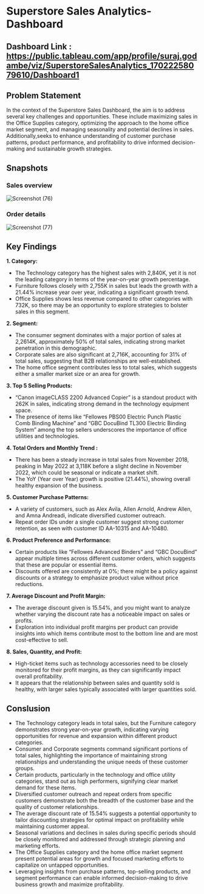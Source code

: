 
# Superstore Sales Analytics-Dashboard

## Dashboard Link : https://public.tableau.com/app/profile/suraj.godambe/viz/SuperstoreSalesAnalytics_17022258079610/Dashboard1

## Problem Statement

In the context of the Superstore Sales Dashboard, the aim is to address several key challenges and opportunities. These include maximizing sales in the Office Supplies category, optimizing the approach to the home office market segment, and managing seasonality and potential declines in sales. Additionally,seeks to enhance understanding of customer purchase patterns, product performance, and profitability to drive informed decision-making and sustainable growth strategies.

## Snapshots
### Sales overview
![Screenshot (76)](https://github.com/GBsuraj/Superstore_Sales-Analytics-Project-/assets/99246520/00cc1bef-5871-40ad-a505-c72ac595c5d7)

###  Order details
![Screenshot (77)](https://github.com/GBsuraj/Superstore_Sales-Analytics-Project-/assets/99246520/2ffbf417-75cd-4883-b2b2-a3aec5dbecd8)

## Key Findings

**1. Category:**
   - The Technology category has the highest sales with 2,840K, yet it is not the leading category in terms of the year-on-year growth percentage.
   - Furniture follows closely with 2,755K in sales but leads the growth with a 21.44% increase year over year, indicating a significant growth trend.
   - Office Supplies shows less revenue compared to other categories with 732K, so there may be an opportunity to explore strategies to bolster sales in this segment.

**2. Segment:**
   - The consumer segment dominates with a major portion of sales at 2,2614K, approximately 50% of total sales, indicating strong market penetration in this demographic.
   - Corporate sales are also significant at 2,716K, accounting for 31% of total sales, suggesting that B2B relationships are well-established.
   - The home office segment contributes less to total sales, which suggests either a smaller market size or an area for growth.

**3. Top 5 Selling Products:**
   - “Canon imageCLASS 2200 Advanced Copier” is a standout product with 262K in sales, indicating strong demand in the technology equipment space.
   - The presence of items like “Fellowes PBS00 Electric Punch Plastic Comb Binding Machine” and “GBC DocuBind TL300 Electric Binding System” among the top sellers underscores the importance of office utilities and technologies.

**4. Total Orders and Monthly Trend :**
   - There has been a steady increase in total sales from November 2018, peaking in May 2022 at 3,118K before a slight decline in November 2022, which could be seasonal or indicate a market shift.
   - The YoY (Year over Year) growth is positive (21.44%), showing overall healthy expansion of the business.

**5. Customer Purchase Patterns:**
   - A variety of customers, such as Alex Avila, Allen Arnold, Andrew Allen, and Amna Andreadi, indicate diversified customer outreach.
   - Repeat order IDs under a single customer suggest strong customer retention, as seen with customer ID AA-10315 and AA-10480.

**6. Product Preference and Performance:**
   - Certain products like “Fellowes Advanced Binders” and “GBC DocuBind” appear multiple times across different customer orders, which suggests that these are popular or essential items.
   - Discounts offered are consistently at 0%; there might be a policy against discounts or a strategy to emphasize product value without price reductions.

**7. Average Discount and Profit Margin:**
   - The average discount given is 15.54%, and you might want to analyze whether varying the discount rate has a noticeable impact on sales or profits.
   - Exploration into individual profit margins per product can provide insights into which items contribute most to the bottom line and are most cost-effective to sell.

**8. Sales, Quantity, and Profit:**
   - High-ticket items such as technology accessories need to be closely monitored for their profit margins, as they can significantly impact overall profitability.
   - It appears that the relationship between sales and quantity sold is healthy, with larger sales typically associated with larger quantities sold.



## Conslusion

- The Technology category leads in total sales, but the Furniture category demonstrates strong year-on-year growth, indicating varying opportunities for revenue and expansion within different product categories.
- Consumer and Corporate segments command significant portions of total sales, highlighting the importance of maintaining strong relationships and understanding the unique needs of these customer groups.
- Certain products, particularly in the technology and office utility categories, stand out as high performers, signifying clear market demand for these items.
- Diversified customer outreach and repeat orders from specific customers demonstrate both the breadth of the customer base and the quality of customer relationships.
- The average discount rate of 15.54% suggests a potential opportunity to tailor discounting strategies for optimal impact on profitability while maintaining customer appeal.
- Seasonal variations and declines in sales during specific periods should be closely monitored and addressed through strategic planning and marketing efforts.
- The Office Supplies category and the home office market segment present potential areas for growth and focused marketing efforts to capitalize on untapped opportunities. 
- Leveraging insights from purchase patterns, top-selling products, and segment performance can enable informed decision-making to drive business growth and maximize profitability.
